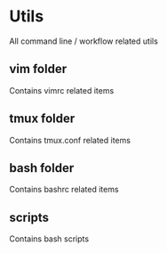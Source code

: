 # Utils
All command line / workflow related utils

## vim folder
Contains vimrc related items

## tmux folder
Contains tmux.conf related items

## bash folder
Contains bashrc related items

## scripts
Contains bash scripts

